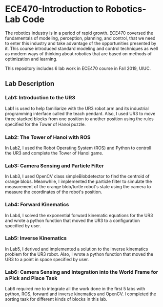 # ECE470-Introduction to Robotics-Lab Code

The robotics industry is in a period of rapid growth. ECE470 coversed the fundamentals of modeling, perception, planning, and control, that we need to enter this industry and take advantage of the opportunities presented by it. This course introduced standard modeling and control techniques as well as modern ways of thinking about robotics that are based on methods of optimization and learning.

This repository includes 6 lab work in ECE470 course in Fall 2019, UIUC. 

## Lab Description

### Lab1: Introduction to the UR3 
Lab1 is used to help familiarize with the UR3 robot arm and its industrial programming interface called the teach pendant. Also, I used UR3 to move three stacked blocks from one position to another position using the rules speciﬁed for the Tower of Hanoi puzzle.

### Lab2: The Tower of Hanoi with ROS
In Lab2, I used the Robot Operating System (ROS) and Python to controll the UR3 and complete the Tower of Hanoi game. 

### Lab3: Camera Sensing and Particle Filter 
In Lab3, I used OpenCV class simpleBlobdetector to find the centroid of orange blobs. Meanwhile, I implemented the particle filter to simulate the measurement of the orange blob/turtle robot's state using the camera to measure the coordinates of the robot's position. 

### Lab4: Forward Kinematics 
In Lab4, I solved the exponential forward kinematic equations for the UR3 and wrote a python function that moved the UR3 to a configuration specified by user.

### Lab5: Inverse Kinematics
In Lab5, I derived and implemented a solution to the inverse kinematics problem for the UR3 robot. Also, I wrote a python function that moved the UR3 to a point in space specified by user. 

### Lab6: Camera Sensing and Integration into the World Frame for a Pick and Place Task
Lab6 required me to integrate all the work done in the first 5 labs with python, ROS, forward and inverse kinematics and OpenCV. I completed the sorting task for different kinds of blocks in this lab. 
